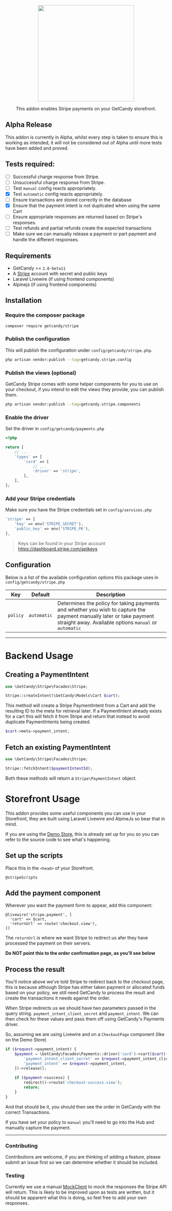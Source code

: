 <p align="center"><img src="https://user-images.githubusercontent.com/1488016/161026191-aab67703-e932-40d0-a4ac-e8bc85fff35e.png" width="300" ></p>


<p align="center">This addon enables Stripe payments on your GetCandy storefront.</p>

## Alpha Release

This addon is currently in Alpha, whilst every step is taken to ensure this is working as intended, it will not be considered out of Alpha until more tests have been added and proved.

## Tests required:

- [ ] Successful charge response from Stripe.
- [ ] Unsuccessful charge response from Stripe.
- [ ] Test `manual` config reacts appropriately.
- [x] Test `automatic` config reacts appropriately.
- [ ] Ensure transactions are stored correctly in the database
- [x] Ensure that the payment intent is not duplicated when using the same Cart
- [ ] Ensure appropriate responses are returned based on Stripe's responses.
- [ ] Test refunds and partial refunds create the expected transactions
- [ ] Make sure we can manually release a payment or part payment and handle the different responses.

## Requirements

- GetCandy >= `2.0-beta11`
- A [Stripe](http://stripe.com/) account with secret and public keys
- Laravel Livewire (if using frontend components)
- Alpinejs (if using frontend components)

## Installation

### Require the composer package

```sh
composer require getcandy/stripe
```

### Publish the configuration

This will publish the configuration under `config/getcandy/stripe.php`.

```sh
php artisan vendor:publish --tag=getcandy.stripe.config
```

### Publish the views (optional)

GetCandy Stripe comes with some helper components for you to use on your checkout, if you intend to edit the views they provide, you can publish them.

```sh
php artisan vendor:publish --tag=getcandy.stripe.components
```

### Enable the driver

Set the driver in `config/getcandy/payments.php`

```php
<?php

return [
    // ...
    'types' => [
        'card' => [
            // ...
            'driver' => 'stripe',
        ],
    ],
];
```

### Add your Stripe credentials

Make sure you have the Stripe credentials set in `config/services.php`

```php
'stripe' => [
    'key' => env('STRIPE_SECRET'),
    'public_key' => env('STRIPE_PK'),
],
```

> Keys can be found in your Stripe account https://dashboard.stripe.com/apikeys 

## Configuration

Below is a list of the available configuration options this package uses in `config/getcandy/stripe.php`

| Key | Default | Description |
| --- | --- | --- |
| `policy` | `automatic` | Determines the policy for taking payments and whether you wish to capture the payment manually later or take payment straight away. Available options `manual` or `automatic` |

---

# Backend Usage

## Creating a PaymentIntent

```php
use \GetCandy\Stripe\Facades\Stripe;

Stripe::createIntent(\GetCandy\Models\Cart $cart);
```

This method will create a Stripe PaymentIntent from a Cart and add the resulting ID to the meta for retrieval later. If a PaymentIntent already exists for a cart this will fetch it from Stripe and return that instead to avoid duplicate PaymentIntents being created.

```php
$cart->meta->payment_intent;
```

## Fetch an existing PaymentIntent

```php
use \GetCandy\Stripe\Facades\Stripe;

Stripe::fetchIntent($paymentIntentId);
```

Both these methods will return a `Stripe\PaymentIntent` object.

# Storefront Usage

This addon provides some useful components you can use in your Storefront, they are built using Laravel Livewire and AlpineJs so bear that in mind.

If you are using the [Demo Store](https://github.com/getcandy/demo-store), this is already set up for you so you can refer to the source code to see what's happening.

## Set up the scripts

Place this in the `<head>` of your Storefront.

```blade
@stripeScripts
```

## Add the payment component

Wherever you want the payment form to appear, add this component:

```blade
@livewire('stripe.payment', [
  'cart' => $cart,
  'returnUrl' => route('checkout.view'),
])
```

The `returnUrl` is where we want Stripe to redirect us afer they have processed the payment on their servers. 

**Do NOT point this to the order confirmation page, as you'll see below**

## Process the result

You'll notice above we've told Stripe to redirect back to the checkout page, this is because although Stripe has either taken payment or allocated funds based on your policy, we still need GetCandy to process the result and create the transactions it needs against the order.

When Stripe redirects us we should have two parameters passed in the query string. `payment_intent_client_secret` and `payment_intent`. We can then check for these values and pass them off using GetCandy's Payments driver.

So, assuming we are using Livewire and on a `CheckoutPage` component (like on the Demo Store)

```php
if ($request->payment_intent) {
    $payment = \GetCandy\Facades\Payments::driver('card')->cart($cart)->withData([
        'payment_intent_client_secret' => $request->payment_intent_client_secret,
        'payment_intent' => $request->payment_intent,
    ])->release();
    
    if ($payment->success) {
        redirect()->route('checkout-success.view');
        return;
    }
}

```

And that should be it, you should then see the order in GetCandy with the correct Transactions.

If you have set your policy to `manual` you'll need to go into the Hub and manually capture the payment.

---

### Contributing

Contributions are welcome, if you are thinking of adding a feature, please submit an issue first so we can determine whether it should be included.


### Testing

Currently we use a manual [MockClient](https://github.com/getcandy/stripe/blob/main/tests/Stripe/MockClient.php) to mock the responses the Stripe API will return. This is likely to be improved upon as tests are written, but it should be apparent what this is doing, so feel free to add your own responses.


